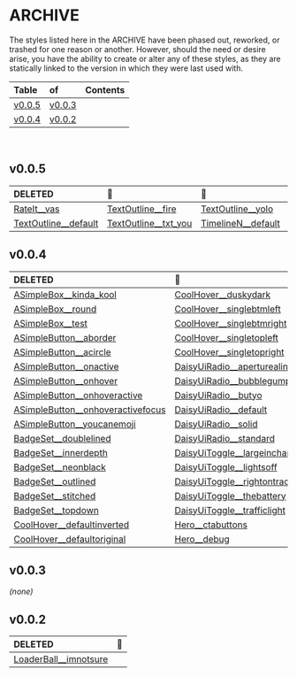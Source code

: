 # ARCHIVE

The styles listed here in the ARCHIVE have been phased out, reworked, or trashed for one reason or another. However, should the need or desire arise, you have the ability to create or alter any of these styles, as they are statically linked to the version in which they were last used with.

|Table                |of                   |Contents             |
|:--------------------|:--------------------|:--------------------|
|[v0.0.5](#v005)      |[v0.0.3](#v003)      |                     |
|[v0.0.4](#v004)      |[v0.0.2](#v002)      |                     |

<br/>




## v0.0.5
|__DELETED__                                                                                                           |🔴                                                                                                                    |🔴                                                                                                                    |🔴                                                                                                                    |🔴                                                                                                                    |
|:---------------------------------------------------------------------------------------------------------------------|:---------------------------------------------------------------------------------------------------------------------|:---------------------------------------------------------------------------------------------------------------------|:---------------------------------------------------------------------------------------------------------------------|:---------------------------------------------------------------------------------------------------------------------|
|[RateIt__vas](https://v004.10xCSS.com/dashboard/presets?cid=RateIt&uid=RateIt__vas)                                   |[TextOutline__fire](https://v004.10xCSS.com/dashboard/presets?cid=TextOutline&uid=TextOutline__fire)                  |[TextOutline__yolo](https://v004.10xCSS.com/dashboard/presets?cid=TextOutline&uid=TextOutline__yolo)                  |[TimelineN__dark_left](https://v004.10xCSS.com/dashboard/presets?cid=TimelineN&uid=TimelineN__dark_left)              |[TimelineN__full_y_countless](https://v004.10xCSS.com/dashboard/presets?cid=TimelineN&uid=TimelineN__full_y_countless)|
|[TextOutline__default](https://v004.10xCSS.com/dashboard/presets?cid=TextOutline&uid=TextOutline__default)            |[TextOutline__txt_you](https://v004.10xCSS.com/dashboard/presets?cid=TextOutline&uid=TextOutline__txt_you)            |[TimelineN__default](https://v004.10xCSS.com/dashboard/presets?cid=TimelineN&uid=TimelineN__default)                  |[TimelineN__full_y](https://v004.10xCSS.com/dashboard/presets?cid=TimelineN&uid=TimelineN__full_y)                    |[TimelineN__single_lined](https://v004.10xCSS.com/dashboard/presets?cid=TimelineN&uid=TimelineN__single_lined)        |


## v0.0.4
|__DELETED__                                                                                                                           |🔴                                                                                                                                    |🔴                                                                                                                                    |🔴                                                                                                                                    |
|:-------------------------------------------------------------------------------------------------------------------------------------|:-------------------------------------------------------------------------------------------------------------------------------------|:-------------------------------------------------------------------------------------------------------------------------------------|:-------------------------------------------------------------------------------------------------------------------------------------|
|[ASimpleBox__kinda_kool](https://v003.10xCSS.com/dashboard/presets?cid=ASimpleBox&uid=ASimpleBox__kinda_kool)                         |[CoolHover__duskydark](https://v003.10xCSS.com/dashboard/presets?cid=CoolHover&uid=CoolHover__duskydark)                              |[Hero__default](https://v003.10xCSS.com/dashboard/presets?cid=Hero&uid=Hero__default)                                                 |[Inputter__defaultbl](https://v003.10xCSS.com/dashboard/presets?cid=Inputter&uid=Inputter__defaultbl)                                 |
|[ASimpleBox__round](https://v003.10xCSS.com/dashboard/presets?cid=ASimpleBox&uid=ASimpleBox__round)                                   |[CoolHover__singlebtmleft](https://v003.10xCSS.com/dashboard/presets?cid=CoolHover&uid=CoolHover__singlebtmleft)                      |[Hero__firstline](https://v003.10xCSS.com/dashboard/presets?cid=Hero&uid=Hero__firstline)                                             |[Inputter__defaultbr](https://v003.10xCSS.com/dashboard/presets?cid=Inputter&uid=Inputter__defaultbr)                                 |
|[ASimpleBox__test](https://v003.10xCSS.com/dashboard/presets?cid=ASimpleBox&uid=ASimpleBox__test)                                     |[CoolHover__singlebtmright](https://v003.10xCSS.com/dashboard/presets?cid=CoolHover&uid=CoolHover__singlebtmright)                    |[Hero__haspotential](https://v003.10xCSS.com/dashboard/presets?cid=Hero&uid=Hero__haspotential)                                       |[Inputter__defaulttr](https://v003.10xCSS.com/dashboard/presets?cid=Inputter&uid=Inputter__defaulttr)                                 |
|[ASimpleButton__aborder](https://v003.10xCSS.com/dashboard/presets?cid=ASimpleButton&uid=ASimpleButton__aborder)                      |[CoolHover__singletopleft](https://v003.10xCSS.com/dashboard/presets?cid=CoolHover&uid=CoolHover__singletopleft)                      |[Hero__linesinverse](https://v003.10xCSS.com/dashboard/presets?cid=Hero&uid=Hero__linesinverse)                                       |[LoaderBall__defaultinverted](https://v003.10xCSS.com/dashboard/presets?cid=LoaderBall&uid=LoaderBall__defaultinverted)               |
|[ASimpleButton__acircle](https://v003.10xCSS.com/dashboard/presets?cid=ASimpleButton&uid=ASimpleButton__acircle)                      |[CoolHover__singletopright](https://v003.10xCSS.com/dashboard/presets?cid=CoolHover&uid=CoolHover__singletopright)                    |[Hero__youradventure](https://v003.10xCSS.com/dashboard/presets?cid=Hero&uid=Hero__youradventure)                                     |[LoaderBall__defaultreverse](https://v003.10xCSS.com/dashboard/presets?cid=LoaderBall&uid=LoaderBall__defaultreverse)                 |
|[ASimpleButton__onactive](https://v003.10xCSS.com/dashboard/presets?cid=ASimpleButton&uid=ASimpleButton__onactive)                    |[DaisyUiRadio__aperturealing](https://v003.10xCSS.com/dashboard/presets?cid=DaisyUiRadio&uid=DaisyUiRadio__aperturealing)             |[HoudiniGradient__lilacblooms](https://v003.10xCSS.com/dashboard/presets?cid=HoudiniGradient&uid=HoudiniGradient__lilacblooms)        |[LoaderBall__fromto](https://v003.10xCSS.com/dashboard/presets?cid=LoaderBall&uid=LoaderBall__fromto)                                 |
|[ASimpleButton__onhover](https://v003.10xCSS.com/dashboard/presets?cid=ASimpleButton&uid=ASimpleButton__onhover)                      |[DaisyUiRadio__bubblegumpop](https://v003.10xCSS.com/dashboard/presets?cid=DaisyUiRadio&uid=DaisyUiRadio__bubblegumpop)               |[HoudiniGradient__manicpanic](https://v003.10xCSS.com/dashboard/presets?cid=HoudiniGradient&uid=HoudiniGradient__manicpanic)          |[LoaderBall__onceasquare](https://v003.10xCSS.com/dashboard/presets?cid=LoaderBall&uid=LoaderBall__onceasquare)                       |
|[ASimpleButton__onhoveractive](https://v003.10xCSS.com/dashboard/presets?cid=ASimpleButton&uid=ASimpleButton__onhoveractive)          |[DaisyUiRadio__butyo](https://v003.10xCSS.com/dashboard/presets?cid=DaisyUiRadio&uid=DaisyUiRadio__butyo)                             |[HoudiniGradient__mixincolors](https://v003.10xCSS.com/dashboard/presets?cid=HoudiniGradient&uid=HoudiniGradient__mixincolors)        |[LoaderBall__romancandle](https://v003.10xCSS.com/dashboard/presets?cid=LoaderBall&uid=LoaderBall__romancandle)                       |
|[ASimpleButton__onhoveractivefocus](https://v003.10xCSS.com/dashboard/presets?cid=ASimpleButton&uid=ASimpleButton__onhoveractivefocus)|[DaisyUiRadio__default](https://v003.10xCSS.com/dashboard/presets?cid=DaisyUiRadio&uid=DaisyUiRadio__default)                         |[HoudiniGradient__ticktock](https://v003.10xCSS.com/dashboard/presets?cid=HoudiniGradient&uid=HoudiniGradient__ticktock)              |[LoaderBall__spinningcircle](https://v003.10xCSS.com/dashboard/presets?cid=LoaderBall&uid=LoaderBall__spinningcircle)                 |
|[ASimpleButton__youcanemoji](https://v003.10xCSS.com/dashboard/presets?cid=ASimpleButton&uid=ASimpleButton__youcanemoji)              |[DaisyUiRadio__solid](https://v003.10xCSS.com/dashboard/presets?cid=DaisyUiRadio&uid=DaisyUiRadio__solid)                             |[IconCandy__icononly](https://v003.10xCSS.com/dashboard/presets?cid=IconCandy&uid=IconCandy__icononly)                                |[LoaderBall__spinningdashes](https://v003.10xCSS.com/dashboard/presets?cid=LoaderBall&uid=LoaderBall__spinningdashes)                 |
|[BadgeSet__doublelined](https://v003.10xCSS.com/dashboard/presets?cid=BadgeSet&uid=BadgeSet__doublelined)                             |[DaisyUiRadio__standard](https://v003.10xCSS.com/dashboard/presets?cid=DaisyUiRadio&uid=DaisyUiRadio__standard)                       |[IconCandy__poweron](https://v003.10xCSS.com/dashboard/presets?cid=IconCandy&uid=IconCandy__poweron)                                  |[LoaderBall__spinningdots](https://v003.10xCSS.com/dashboard/presets?cid=LoaderBall&uid=LoaderBall__spinningdots)                     |
|[BadgeSet__innerdepth](https://v003.10xCSS.com/dashboard/presets?cid=BadgeSet&uid=BadgeSet__innerdepth)                               |[DaisyUiToggle__largeincharge](https://v003.10xCSS.com/dashboard/presets?cid=DaisyUiToggle&uid=DaisyUiToggle__largeincharge)          |[IconCandy__poweronsquared](https://v003.10xCSS.com/dashboard/presets?cid=IconCandy&uid=IconCandy__poweronsquared)                    |[LoaderBall__spinningfast](https://v003.10xCSS.com/dashboard/presets?cid=LoaderBall&uid=LoaderBall__spinningfast)                     |
|[BadgeSet__neonblack](https://v003.10xCSS.com/dashboard/presets?cid=BadgeSet&uid=BadgeSet__neonblack)                                 |[DaisyUiToggle__lightsoff](https://v003.10xCSS.com/dashboard/presets?cid=DaisyUiToggle&uid=DaisyUiToggle__lightsoff)                  |[IconCandy__squarechat](https://v003.10xCSS.com/dashboard/presets?cid=IconCandy&uid=IconCandy__squarechat)                            |[LoaderBall__zerostyle](https://v003.10xCSS.com/dashboard/presets?cid=LoaderBall&uid=LoaderBall__zerostyle)                           |
|[BadgeSet__outlined](https://v003.10xCSS.com/dashboard/presets?cid=BadgeSet&uid=BadgeSet__outlined)                                   |[DaisyUiToggle__rightontrack](https://v003.10xCSS.com/dashboard/presets?cid=DaisyUiToggle&uid=DaisyUiToggle__rightontrack)            |[IconCandy__stormycloud](https://v003.10xCSS.com/dashboard/presets?cid=IconCandy&uid=IconCandy__stormycloud)                          |[PaintRoller__gooeygreen](https://v003.10xCSS.com/dashboard/presets?cid=PaintRoller&uid=PaintRoller__gooeygreen)                      |
|[BadgeSet__stitched](https://v003.10xCSS.com/dashboard/presets?cid=BadgeSet&uid=BadgeSet__stitched)                                   |[DaisyUiToggle__thebattery](https://v003.10xCSS.com/dashboard/presets?cid=DaisyUiToggle&uid=DaisyUiToggle__thebattery)                |[IconCandy__upsidedown](https://v003.10xCSS.com/dashboard/presets?cid=IconCandy&uid=IconCandy__upsidedown)                            |[RateIt__emojialt](https://v003.10xCSS.com/dashboard/presets?cid=RateIt&uid=RateIt__emojialt)                                         |
|[BadgeSet__topdown](https://v003.10xCSS.com/dashboard/presets?cid=BadgeSet&uid=BadgeSet__topdown)                                     |[DaisyUiToggle__trafficlight](https://v003.10xCSS.com/dashboard/presets?cid=DaisyUiToggle&uid=DaisyUiToggle__trafficlight)            |[Inputter__boxy](https://v003.10xCSS.com/dashboard/presets?cid=Inputter&uid=Inputter__boxy)                                           |[RateIt__rainyrating](https://v003.10xCSS.com/dashboard/presets?cid=RateIt&uid=RateIt__rainyrating)                                   |
|[CoolHover__defaultinverted](https://v003.10xCSS.com/dashboard/presets?cid=CoolHover&uid=CoolHover__defaultinverted)                  |[Hero__ctabuttons](https://v003.10xCSS.com/dashboard/presets?cid=Hero&uid=Hero__ctabuttons)                                           |[Inputter__boxytwo](https://v003.10xCSS.com/dashboard/presets?cid=Inputter&uid=Inputter__boxytwo)                                     |[TextOutline__txtyou](https://v003.10xCSS.com/dashboard/presets?cid=TextOutline&uid=TextOutline__txtyou)                              |
|[CoolHover__defaultoriginal](https://v003.10xCSS.com/dashboard/presets?cid=CoolHover&uid=CoolHover__defaultoriginal)                  |[Hero__debug](https://v003.10xCSS.com/dashboard/presets?cid=Hero&uid=Hero__debug)                                                     |[Inputter__default](https://v003.10xCSS.com/dashboard/presets?cid=Inputter&uid=Inputter__default)                                     |                                                                                                                                      |


## v0.0.3
_(none)_


## v0.0.2
|__DELETED__                                                                                                |🔴                                                                                                         |
|:----------------------------------------------------------------------------------------------------------|:----------------------------------------------------------------------------------------------------------|
|[LoaderBall__imnotsure](https://v001.10xCSS.com/dashboard/presets?cid=LoaderBall&uid=LoaderBall__imnotsure)|                                                                                                           |
